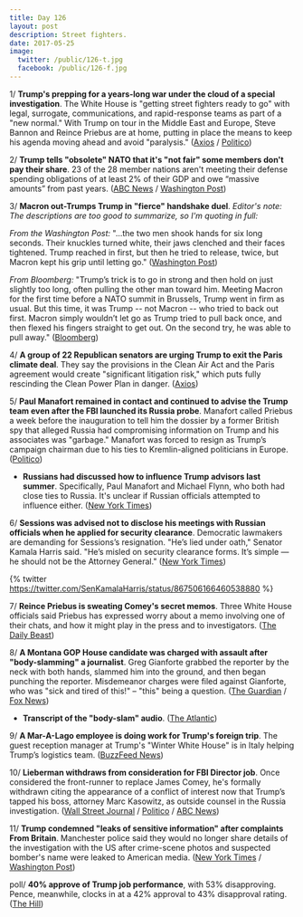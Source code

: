 ```yaml
---
title: Day 126
layout: post
description: Street fighters.
date: 2017-05-25
image:
  twitter: /public/126-t.jpg
  facebook: /public/126-f.jpg
---
```


1/ **Trump's prepping for a years-long war under the cloud of a special investigation**. The White House is "getting street fighters ready to go" with legal, surrogate, communications, and rapid-response teams as part of a "new normal." With Trump on tour in the Middle East and Europe, Steve Bannon and Reince Priebus are at home, putting in place the means to keep his agenda moving ahead and avoid "paralysis." ([Axios](https://www.axios.com/trumps-street-fighters-2421476130.html) / [Politico](http://www.politico.com/story/2017/05/25/russia-white-house-staff-238802))

2/ **Trump tells "obsolete" NATO that it's "not fair" some members don't pay their share**. 23 of the 28 member nations aren't meeting their defense spending obligations of at least 2% of their GDP and owe “massive amounts” from past years. ([ABC News](http://abcnews.go.com/International/trump-blasts-nato-allies-paying-fair-share/story?id=47608155) / [Washington Post](https://www.washingtonpost.com/politics/trump-told-in-brussels-that-west-should-focus-on-values-not-only-interests/2017/05/25/7aa1865c-40cd-11e7-9869-bac8b446820a_story.html))

3/ **Macron out-Trumps Trump in "fierce" handshake duel**. _Editor's note: The descriptions are too good to summarize, so I'm quoting in full:_

_From the Washington Post:_ "...the two men shook hands for six long seconds. Their knuckles turned white, their jaws clenched and their faces tightened. Trump reached in first, but then he tried to release, twice, but Macron kept his grip until letting go." ([Washington Post](https://www.washingtonpost.com/news/post-politics/wp/2017/05/25/trump-and-french-president-macron-get-to-know-each-other-with-a-fierce-handshake/))

_From Bloomberg:_ "Trump’s trick is to go in strong and then hold on just slightly too long, often pulling the other man toward him. Meeting Macron for the first time before a NATO summit in Brussels, Trump went in firm as usual. But this time, it was Trump -- not Macron -- who tried to back out first. Macron simply wouldn’t let go as Trump tried to pull back once, and then flexed his fingers straight to get out. On the second try, he was able to pull away." ([Bloomberg](https://www.bloomberg.com/politics/articles/2017-05-25/macron-out-trumps-trump-in-handshake-duel-before-nato-summit))

4/ **A group of 22 Republican senators are urging Trump to exit the Paris climate deal**. They say the provisions in the Clean Air Act and the Paris agreement would create "significant litigation risk," which puts fully rescinding the Clean Power Plan in danger. ([Axios](https://www.axios.com/scoop-top-republican-senators-urge-trump-to-exit-paris-climate-deal-2421530161.html))

5/ **Paul Manafort remained in contact and continued to advise the Trump team even after the FBI launched its Russia probe**. Manafort called Priebus a week before the inauguration to tell him the dossier by a former British spy that alleged Russia had compromising information on Trump and his associates was "garbage." Manafort was forced to resign as Trump’s campaign chairman due to his ties to Kremlin-aligned politicians in Europe. ([Politico](http://www.politico.com/story/2017/05/25/manafort-trump-russia-advise-238803))

* **Russians had discussed how to influence Trump advisors last summer**. Specifically, Paul Manafort and Michael Flynn, who both had close ties to Russia. It's unclear if Russian officials attempted to influence either. ([New York Times](https://www.nytimes.com/2017/05/24/us/politics/russia-trump-manafort-flynn.html))

6/ **Sessions was advised not to disclose his meetings with Russian officials when he applied for security clearance**. Democratic lawmakers are demanding for Sessions’s resignation. "He’s lied under oath," Senator Kamala Harris said. "He’s misled on security clearance forms. It’s simple — he should not be the Attorney General." ([New York Times](https://www.nytimes.com/2017/05/24/us/politics/jeff-sessions-russia.html))

{% twitter https://twitter.com/SenKamalaHarris/status/867506166460538880 %}

7/ **Reince Priebus is sweating Comey's secret memos**. Three White House officials said Priebus has expressed worry about a memo involving one of their chats, and how it might play in the press and to investigators. ([The Daily Beast](http://www.thedailybeast.com/articles/2017/05/24/reince-priebus-sweating-secret-comey-memos-white-house-sources-say))

8/ **A Montana GOP House candidate was charged with assault after "body-slamming" a journalist**. Greg Gianforte grabbed the reporter by the neck with both hands, slammed him into the ground, and then began punching the reporter. Misdemeanor charges were filed against Gianforte, who was "sick and tired of this!" – "this" being a question. ([The Guardian](https://www.theguardian.com/us-news/2017/may/24/greg-gianforte-bodyslams-reporter-ben-jacobs-montana) / [Fox News](http://www.foxnews.com/politics/2017/05/24/greg-gianforte-fox-news-team-witnesses-gop-house-candidate-body-slam-reporter.html))

* **Transcript of the "body-slam" audio**. ([The Atlantic](https://www.theatlantic.com/technology/archive/2017/05/a-transcript-of-the-greg-gianforte-body-slam-audio/528102/))

9/ **A Mar-A-Lago employee is doing work for Trump's foreign trip**. The guest reception manager at Trump's "Winter White House" is in Italy helping Trump’s logistics team. ([BuzzFeed News](https://www.buzzfeed.com/tariniparti/a-top-mar-a-lago-employee-is-quietly-doing-government-work))

10/ **Lieberman withdraws from consideration for FBI Director job**. Once considered the front-runner to replace James Comey, he's formally withdrawn citing the appearance of a conflict of interest now that Trump’s tapped his boss, attorney Marc Kasowitz, as outside counsel in the Russia investigation. ([Wall Street Journal](https://blogs.wsj.com/washwire/2017/05/25/lieberman-withdraws-from-consideration-as-fbi-director-citing-appearance-of-conflict-of-interest/?mod=e2twp) / [Politico](http://www.politico.com/story/2017/05/25/joe-lieberman-withdraws-trump-fbi-director-238824) / [ABC News](http://abcnews.go.com/Politics/joe-lieberman-takes-running-fbi-director-citing-conflict/story?id=47607430))

11/ **Trump condemned "leaks of sensitive information" after complaints From Britain**. Manchester police said they would no longer share details of the investigation with the US after crime-scene photos and suspected bomber's name were leaked to American media. ([New York Times](https://www.nytimes.com/2017/05/25/world/europe/trump-may-leaks-manchester.html) / [Washington Post](https://www.washingtonpost.com/world/british-outrage-over-alleged-us-leaks-in-the-manchester-bomb-investigation/2017/05/25/f21349e2-4b0b-4afd-ba06-333621cfa634_story.html))

poll/ **40% approve of Trump job performance**, with 53% disapproving. Pence, meanwhile, clocks in at a 42%  approval to 43% disapproval rating. ([The Hill](http://thehill.com/homenews/administration/335083-poll-trump-and-pence-approval-ratings-drop-to-historic-lows))